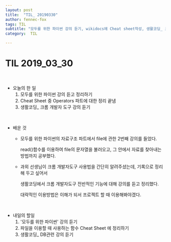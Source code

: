 ```yaml
---
layout: post
title:  "TIL_ 20190330"
author: fennec-fox
tags: TIL
subtitle: "모두를 위한 파이썬 강의 듣기, wikidocs에 Cheat sheet작성, 생활코딩_ 크롬개발자도구 강의듣기"
category:  TIL

---
```




# TIL 2019_03_30

<br>

- 오늘의 한 일
  1. 모두를 위한 파이썬 강의 듣고 정리하기
  2. Cheat Sheet 중 Operators 파트에 대한 정리 끝냄
  3. 생활코딩_ 크롬 개발자 도구 강의 듣기

<br>

- 배운 것 

  - 모두를 위한 파이썬의 자료구조 파트에서 file에 관한 2번째 강의를 들었다.

    read()함수를 이용하여 file의 문자열을 불러오고, 그 안에서 자료를 찾아내는 방법까지 공부했다.

  - 과외 선생님이 크롬 개발자도구 사용법을 간단히 알려주셨는데, 기록으로 정리해 두고 싶어서

    생활코딩에서 크롬 개발자도구 전반적인 기능에 대해 강의를 듣고 정리했다. 

    대략적인 이용방법은 이해가 되서 프로젝트 할 때 이용해봐야겠다. 

<br>

- 내일의 할일
  1. '모두를 위한 파이썬' 강의 듣기
  2. 파일을 이용할 때 사용하는 함수 Cheat Sheet 에 정리하기
  3. 생활코딩_ DB관련 강의 듣기
